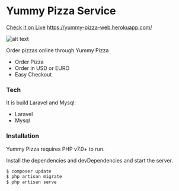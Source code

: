 # Yummy Pizza Service

[Check it on Live](https://yummy-pizza-web.herokuapp.com/) https://yummy-pizza-web.herokuapp.com/

![alt text](https://raw.githubusercontent.com/vineeth-pappu/yummy-pizza-service/master/src/images/capture4.PNG)


Order pizzas online through Yummy Pizza

  - Order Pizza
  - Order in USD or EURO
  - Easy Checkout

### Tech

It is build Laravel and Mysql:
* Laravel
* Mysql


### Installation

Yummy Pizza requires PHP v7.0+ to run.

Install the dependencies and devDependencies and start the server.

```sh
$ composer update
$ php artisan migrate
$ php artisan serve
```

